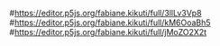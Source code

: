 #https://editor.p5js.org/fabiane.kikuti/full/3llLv3Vp8
#https://editor.p5js.org/fabiane.kikuti/full/kM6OoaBh5
#https://editor.p5js.org/fabiane.kikuti/full/jMoZO2X2t
